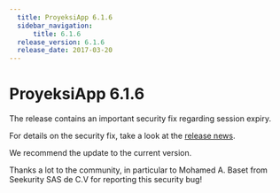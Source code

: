 ```yaml
---
  title: ProyeksiApp 6.1.6
  sidebar_navigation:
      title: 6.1.6
  release_version: 6.1.6
  release_date: 2017-03-20
---
```



# ProyeksiApp 6.1.6

The release contains an important security fix regarding session expiry.

For details on the security fix, take a look at the [release
news](https://www.proyeksi.id/blog/proyeksiapp-6-1-6-released-security-fix/).

We recommend the update to the current version.

Thanks a lot to the community, in particular to Mohamed A. Baset from
Seekurity SAS de C.V for reporting this security bug\!
